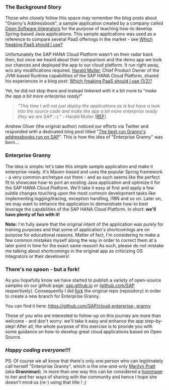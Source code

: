 ### The Background Story

Those who closely follow this space may remember the blog posts about
"Granny's Addressbook", a sample application created by a company called [Open
Software Integrators](http://www.osintegrators.com/about) for the purpose of
teaching how-to develop Spring-based Java applications. This sample
applications was used as a reference to compare several PaaS offerings in the
market - see [Which freaking PaaS should I use?](http://www.infoworld.com/d/cloud-computing/which-freaking-paas-should-i-use-204189)

Unfortunately the SAP HANA Cloud Platform wasn't on their radar back then, but
once we heard about their comparison and the demo app we took our chances and
deployed the app to our cloud platform. It run right away, w/o any
modifications required. [Harald Muller](https://scn.sap.com/people/harald.mueller), Chief Product
Owner of the JVM-based Runtime capabilities of the SAP HANA Cloud Platform,
shared his experiences in a blog post: [Which freaking PaaS should I use
(1/2)?](http://scn.sap.com/community/developer-center/cloud-platform/blog/2012/10/10/which-freaking-paas-should-i-use-12)

Yet, he did not stop there and instead tinkered with it a bit more to "_make
the app a bit more enterprise ready!_"

    
>    _"This time I will not just deploy the applications as is but have a look into the  source code and make the app a bit more enterprise ready (hey we are SAP ;-)."_ - Harald Muller [[REF](http://scn.sap.com/community/developer-center/cloud-platform/blog/2012/10/10/which-freaking-paas-should-i-use-12)]
    
    
Andrew Oliver (the original author) noticed our efforts via Twitter and
responded with a dedicated blog post titled "[The best-run Granny's
addressbooks run on SAP](http://osintegrators.com/SAPknowsGranny)". This is
how the idea of "Enterprise Granny" was born...

### Enterprise Granny

The idea is simple: let's take this simple sample application and make it
enterprise-ready. It's Maven-based and uses the popular Spring framework - a
very common archetype out there - and as such seems like the perfect fit to
showcase how-to port an existing Java application and optimize it for the SAP
HANA Cloud Platform. We'll take it easy at first and apply a few subtle
changes touching upon the most common development tasks like implementing
logging/tracing, exception handling, I18N and so on. Later on, we may want to
enhance the application to demonstrate how-to best leverage the capabilities
of the SAP HANA Cloud Platform. In short: **we'll have plenty of fun with it!**

**Note:** I'm fully aware that the original intent of the application was purely for training purposes and that some of application's shortcomings are on purpose for educational reasons. Matter of fact, I'm considering to make a few common mistakes myself along the way in order to correct them at a later point in time for the exact same reason! As such, please do not mistake me talking about shortcomings in the original app as criticizing OS Integrators or their develovers!

###

### There's no spoon - but a fork!

As you hopefully know we have started to publish a variety of open-source
samples on our github page: [sap.github.io](http://sap.github.io/) or
([github.com/SAP](https://github.com/SAP/) respectively). Consequently I did
[fork](http://en.wikipedia.org/wiki/Fork_(software_development)) the original
repo (repository) in order to create a new branch for Enterprise Granny.

You can find it here: [https://github.com/SAP/cloud-enterprise-
granny](https://github.com/SAP/cloud-enterprise-granny)

Those of you who are interested to follow-up on this journey are more than
welcome - and don't worry: we'll take it easy and enhance the app step-by-
step! After all, the whole purpose of this exercise is to provide you with
some guidance on how-to develop great cloud applications based on Open Source.


### _Happy coding everyone!!!_

PS: Of course we all know that there's only one person who can legitimately
call herself "Enterprise Granny", which is the one-and-only [Marilyn
Pratt](http://scn.sap.com/people/marilyn.pratt) (aka **Grannimari**). In more than one way this can be
considered a [hommage](http://en.wikipedia.org/wiki/Hommage) to her and her
ways of sharing with the community and hence I hope she doesn't mind us (re-)
using that title ! ;)


